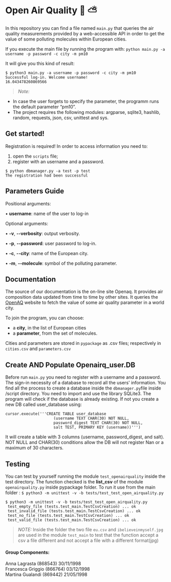 # Open Air Quality :deciduous_tree: :partly_sunny:

In this repository you can find a file named ```main.py``` that queries the air quality measurements provided by a web-accessible API in order to get the value of some polluting molecules within European cities.

If you execute the main file by running the program with: 
```python main.py -a username -p password -c city -m pm10```
 
It will give you this kind of result:	
```
$ python3 main.py -a username -p password -c city -m pm10
Successful log-in. Welcome username!
16.043478260869566
```

> *Note:* 
  - In case the user forgets to specify the parameter, the programm runs the default parameter “pm10”.
  - The project requires the following modules: argparse, sqlite3, hashlib, random, requests, json, csv, unittest and sys.


## Get started!
Registration is required!
In order to access information you need to: 
1. open the ```scripts``` file;
2. register with an username and a password.
```
$ python dbmanager.py -a test -p test  
The registration had been successful
```

## Parameters Guide
Positional arguments:

• **username**: name of the user to log-in

Optional arguments:

•	**-v**, **--verbosity**: output verbosity.

•	**-p**, **--password**: user password to log-in.

•	**-c**, **--city**: name of the European city.

•	**-m**, **--molecule**: symbol of the polluting parameter. 

## Documentation
The source of our documentation is the on-line site Openaq. It provides air composition data updated from time to time by other sites. It queries the [OpenAQ](https://openaq.org) website to fetch the value of some air quality parameter in a world city. 

To join the program, you can choose:
- a **city**, in the list of European cities
- a **parameter**, from the set of molecules. 

Cities and parameters are stored in ```pypackage``` as .csv files; respectively in ```cities.csv``` and ```parameters.csv```

## Create AND Populate Openairq_user.DB
Before run ```main.py``` you need to register with a username and a password. The sign-in necessity of a database to record all the users' information. You find all the process to create a database inside the ```dbmanager.py```file inside /script directory.
You need to import and use the library SQLite3. The program will check if the database is already existing. If not you create a new DB called user_database using: 
```
cursor.execute('''CREATE TABLE user_database
                     (username TEXT CHAR(30) NOT NULL, 
                     password_digest TEXT CHAR(30) NOT NULL,
                     salt TEST, PRIMARY KEY (username))''')
```
 
It will create a table with 3 columns (username, password_digest, and salt). NOT NULL and CHAR(30) conditions allow the DB will not register Nan or a maximum of 30 characters.

## Testing 

You can test by yourself running the module ```test_openairquality``` inside the test directory. The function checked is the **list_csv** of the module ```openairquality.py``` inside pypackage folder.
To run it use from the main folder :
```$ python3 -m unittest -v -b tests/test_test_open_airquality.py```
```
$ python3 -m unittest -v -b tests/test_test_open_airquality.py
 test_empty_file (tests.test_main.TestCsvCreation) ... ok
 test_invalid_file (tests.test_main.TestCsvCreation) ... ok
 test_no_file (tests.test_main.TestCsvCreation) ... ok
 test_valid_file (tests.test_main.TestCsvCreation) ... ok
```
> *NOTE:*
Inside the folder the two file ```eu.csv``` and ```ibelieveinmyself.jpg``` are used in the module ```test_main``` to test that the function accept a csv a file different and not accept a file with a different format(jpg)


#### Group Components:
Anna Lagrasta (868543) 30/11/1998 <br/>
Francesca Griggio (866764) 03/12/1998 <br/>
Martina Gualandi (869442) 21/05/1998 

